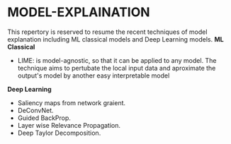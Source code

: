# MODEL-EXPLAINATION
This repertory is reserved to resume the recent techniques of model explanation including ML classical models and Deep Learning models.
 **ML Classical**
 * LIME: is model-agnostic, so that it can be applied to any model. The technique aims to pertubate the local input data and aproximate the output's model by another easy interpretable model   
 
 **Deep Learning**
 * Saliency maps from network graient.
 * DeConvNet.
 * Guided BackProp.
 * Layer wise Relevance Propagation. 
 * Deep Taylor Decomposition. 
